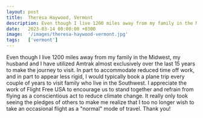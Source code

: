 ```yaml
---
layout: post
title:  Theresa Haywood, Vermont
description: Even though I live 1200 miles away from my family in the Midwest, my husband and I have utilized Amtrak almost exclusively over the last 15 years to m...
date:   2023-03-14 00:00:00 +0300
image:  '/images/theresa-haywood-vermont.jpg'
tags:   ['vermont']
---
```

Even though I live 1200 miles away from my family in the Midwest, my husband and I have utilized Amtrak almost exclusively over the last 15 years to make the journey to visit. In part to accommodate reduced time off work, and in part to appear less rigid, I would typically book a plane trip every couple of years to visit family who live in the Southwest. I appreciate the work of Flight Free USA to encourage us to stand together and refrain from flying as a conscientious act to reduce climate change. It really only took seeing the pledges of others to make me realize that I too no longer wish to take an occasional flight as a "normal" mode of travel. Thank you!


